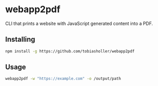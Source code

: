 # webapp2pdf

CLI that prints a website with JavaScript generated content into a PDF.

## Installing
```bash
npm install -g https://github.com/tobiasholler/webapp2pdf
```

## Usage
```bash
webapp2pdf -w "https://example.com" -o /output/path
```